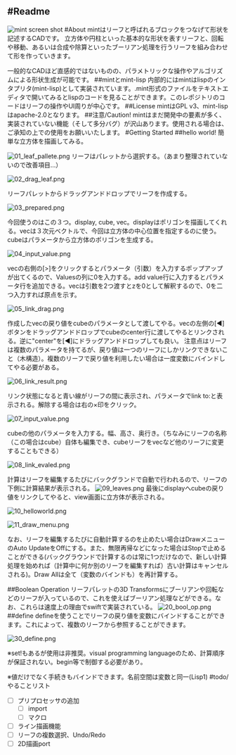 #Readme
------
![mint screen shot](readme/00_mint_screen_shot.png)
#About
mintはリーフと呼ばれるブロックをつなげて形状を記述するCADです。
立方体や円柱といった基本的な形状を表すリーフと、回転や移動、あるいは合成や除算といったブーリアン処理を行うリーフを組み合わせて形を作っていきます。

一般的なCADほど直感的ではないものの、パラメトリックな操作やアルゴリズムによる形状生成が可能です。
##mintとmint-lisp
内部的にはmintはlispのインタプリタ(mint-lisp)として実装されています。.mint形式のファイルをテキストエディタで開いてみるとlispのコードを見ることができます。このレポジトリのコードはリーフの操作やUI周りが中心です。
##License
mintはGPL v3、mint-lispはapache-2.0となります。
##注意/Caution!
mintはまだ開発中の要素が多く、実装されていない機能（そして多分バグ）が沢山あります。使用される場合は、ご承知の上での使用をお願いいたします。
#Getting Started
##hello world!
簡単な立方体を描画してみる。

![01_leaf_pallete.png](readme/01_leaf_pallete.png)
リーフはパレットから選択する。（あまり整理されていないので改善項目...）

![02_drag_leaf.png](readme/02_drag_leaf.png)

リーフパレットからドラッグアンドドロップでリーフを作成する。

![03_prepared.png](readme/03_prepared.png)

今回使うのはこの３つ。display, cube, vec。displayはポリゴンを描画してくれる。vecは３次元ベクトルで、今回は立方体の中心位置を指定するのに使う。cubeはパラメータから立方体のポリゴンを生成する。

![04_input_value.png](readme/04_input_value.png)

vecの右側の[>]をクリックするとパラメータ（引数）を入力するポップアップが出てくるので、Valuesの列に0を入力する。add value行に入力するとパラメータ行を追加できる。vecは引数を2つ渡すとzを0として解釈するので、0を二つ入力すれば原点を示す。

![05_link_drag.png](readme/05_link_drag.png)

作成したvecの戻り値をcubeのパラメータとして渡してやる。vecの左側の[◀︎]ボタンをドラッグアンドドロップでcubeのcenter行に渡してやるとリンクされる。逆に"center"を[◀︎]にドラッグアンドドロップしても良い。
注意点はリーフは複数のパラメータを持てるが、戻り値は一つのリーフにしかリンクできないこと（木構造）。複数のリーフで戻り値を利用したい場合は一度変数にバインドしてやる必要がある。

![06_link_result.png](readme/06_link_result.png)

リンク状態になると青い線がリーフの間に表示され、パラメータでlink to:と表示される。解除する場合は右の×印をクリック。

![07_input_value.png](readme/07_input_value.png)

cubeの他のパラメータを入力する。幅、高さ、奥行き。（ちなみにリーフの名称（この場合はcube）自体も編集でき、cubeリーフをvecなど他のリーフに変更することもできる）

![08_link_evaled.png](readme/08_link_evaled.png)

計算はリーフを編集するたびにバックグランドで自動で行われるので、リーフの下側に計算結果が表示される。
![09_leaves.png](readme/09_leaves.png)
最後にdisplayへcubeの戻り値をリンクしてやると、view画面に立方体が表示される。

![10_helloworld.png](readme/10_helloworld.png)

![11_draw_menu.png](readme/11_draw_menu.png)

なお、リーフを編集するたびに自動計算するのを止めたい場合はDrawメニューのAuto UpdateをOffにする。また、無限再帰などになった場合はStopで止めることができる(バックグラウンドで計算するのは常に1つだけなので、新しい計算処理を始めれば（計算中に何か別のリーフを編集すれば）古い計算はキャンセルされる)。Draw Allは全て（変数のバインドも）を再計算する。

##Boolean Operation
リーフパレットの3D Transformsにブーリアンや回転などのリーフが入っているので、これを使えばブーリアン処理などができる。なお、これらは速度上の理由でswiftで実装されている。
![20_bool_op.png](readme/20_bool_op.png)
##define
defineを使うことでリーフの戻り値を変数にバインドすることができます。これによって、複数のリーフから参照することができます。

![30_define.png](readme/30_define.png)

※set!もあるが使用は非推奨。visual programming languageのため、計算順序が保証されない。begin等で制御する必要があり。

※値だけでなく手続きもバインドできます。名前空間は変数と同一(Lisp1)
#todo/やることリスト
- [ ] プリプロセッサの追加
	- [ ] import
	- [ ] マクロ
- [ ] ライン描画機能
- [ ] リーフの複数選択、Undo/Redo
- [ ] 2D描画port
